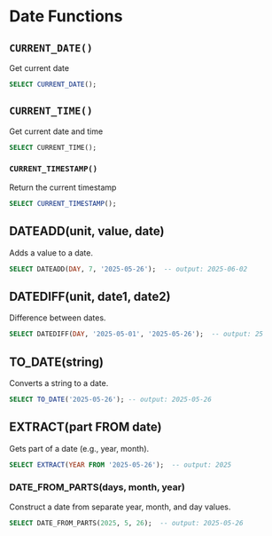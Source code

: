# Date Functions

## `CURRENT_DATE()`

Get current date

```sql
SELECT CURRENT_DATE();
```

## `CURRENT_TIME()`

Get current date and time

```sql
SELECT CURRENT_TIME();
```

### `CURRENT_TIMESTAMP()`

Return the current timestamp

```sql
SELECT CURRENT_TIMESTAMP();
```

## DATEADD(unit, value, date)

Adds a value to a date.

```sql
SELECT DATEADD(DAY, 7, '2025-05-26');  -- output: 2025-06-02
```

## DATEDIFF(unit, date1, date2)

Difference between dates.

```sql
SELECT DATEDIFF(DAY, '2025-05-01', '2025-05-26');  -- output: 25
```

## TO_DATE(string)

Converts a string to a date.

```sql
SELECT TO_DATE('2025-05-26'); -- output: 2025-05-26
```

## EXTRACT(part FROM date)

Gets part of a date (e.g., year, month).

```sql
SELECT EXTRACT(YEAR FROM '2025-05-26');  -- output: 2025
```

### DATE_FROM_PARTS(days, month, year)

Construct a date from separate year, month, and day values.

```sql
SELECT DATE_FROM_PARTS(2025, 5, 26);  -- output: 2025-05-26
```
